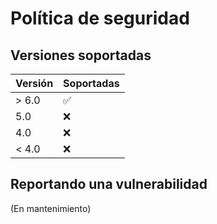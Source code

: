 # Política de seguridad

## Versiones soportadas

| Versión | Soportadas         |
| ------- | ------------------ |
| > 6.0   | :white_check_mark: |
| 5.0     | :x:                |
| 4.0     | :x:                |
| < 4.0   | :x:                |

## Reportando una vulnerabilidad
(En mantenimiento)
